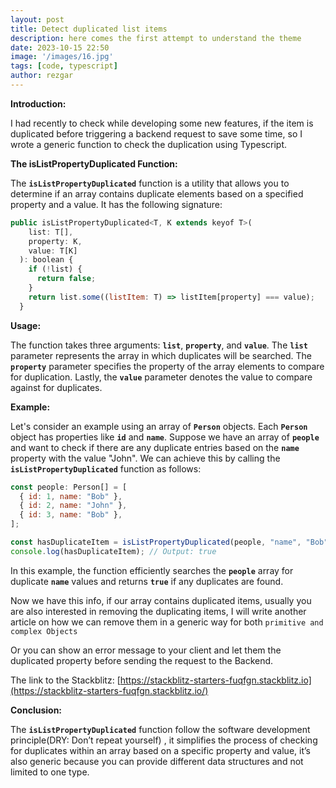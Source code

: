 ```yaml
---
layout: post
title: Detect duplicated list items 
description: here comes the first attempt to understand the theme
date: 2023-10-15 22:50
image: '/images/16.jpg'
tags: [code, typescript]
author: rezgar
---
```


**Introduction:**

I had recently to check while developing some new features, if the item is duplicated before triggering a backend request to save some time, so I wrote a generic function to check the duplication using Typescript.

**The isListPropertyDuplicated Function:**

The **`isListPropertyDuplicated`** function is a utility that allows you to determine if an array contains duplicate elements based on a specified property and a value. It has the following signature:

```jsx
public isListPropertyDuplicated<T, K extends keyof T>(
    list: T[],
    property: K,
    value: T[K]
  ): boolean {
    if (!list) {
      return false;
    }
    return list.some((listItem: T) => listItem[property] === value);
  }
```

**Usage:**

The function takes three arguments: **`list`**, **`property`**, and **`value`**. The **`list`** parameter represents the array in which duplicates will be searched. The **`property`** parameter specifies the property of the array elements to compare for duplication. Lastly, the **`value`** parameter denotes the value to compare against for duplicates.

**Example:**

Let's consider an example using an array of **`Person`** objects. Each **`Person`** object has properties like **`id`** and **`name`**. Suppose we have an array of **`people`** and want to check if there are any duplicate entries based on the **`name`** property with the value "John". We can achieve this by calling the **`isListPropertyDuplicated`** function as follows:

```jsx
const people: Person[] = [
  { id: 1, name: "Bob" },
  { id: 2, name: "John" },
  { id: 3, name: "Bob" },
];

const hasDuplicateItem = isListPropertyDuplicated(people, "name", "Bob");
console.log(hasDuplicateItem); // Output: true
```

In this example, the function efficiently searches the **`people`** array for duplicate **`name`** values and returns **`true`** if any duplicates are found.

Now we have this info, if our array contains duplicated items, usually you are also interested in removing the duplicating items, I will write another article on how we can remove them in a generic way for both `primitive and complex Objects`

Or you can show an error message to your client and let them the duplicated property before sending the request to the Backend.

The link to the Stackblitz: [https://stackblitz-starters-fuqfgn.stackblitz.io](https://stackblitz-starters-fuqfgn.stackblitz.io/)

**Conclusion:**

The **`isListPropertyDuplicated`** function follow the software development principle(DRY: Don’t repeat yourself) , it simplifies the process of checking for duplicates within an array based on a specific property and value, it’s also generic because you can provide different data structures and not limited to one type.